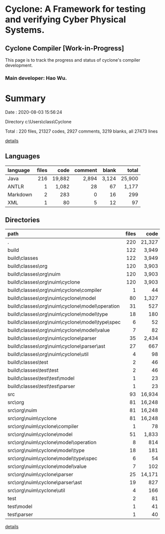 # Cyclone: A Framework for testing and verifying Cyber Physical Systems.

## Cyclone Compiler [Work-in-Progress]
This page is to track the progress and status of cyclone's compiler development.
### Main developer: Hao Wu.

# Summary

Date : 2020-08-03 15:56:24

Directory c:\Users\class\Cyclone

Total : 220 files,  21327 codes, 2927 comments, 3219 blanks, all 27473 lines

[details](details.md)

## Languages
| language | files | code | comment | blank | total |
| :--- | ---: | ---: | ---: | ---: | ---: |
| Java | 216 | 19,882 | 2,894 | 3,124 | 25,900 |
| ANTLR | 1 | 1,082 | 28 | 67 | 1,177 |
| Markdown | 2 | 283 | 0 | 16 | 299 |
| XML | 1 | 80 | 5 | 12 | 97 |

## Directories
| path | files | code | comment | blank | total |
| :--- | ---: | ---: | ---: | ---: | ---: |
| . | 220 | 21,327 | 2,927 | 3,219 | 27,473 |
| build | 122 | 3,949 | 1,017 | 52 | 5,018 |
| build\classes | 122 | 3,949 | 1,017 | 52 | 5,018 |
| build\classes\org | 120 | 3,903 | 1,017 | 52 | 4,972 |
| build\classes\org\nuim | 120 | 3,903 | 1,017 | 52 | 4,972 |
| build\classes\org\nuim\cyclone | 120 | 3,903 | 1,017 | 52 | 4,972 |
| build\classes\org\nuim\cyclone\compiler | 1 | 44 | 0 | 1 | 45 |
| build\classes\org\nuim\cyclone\model | 80 | 1,327 | 0 | 5 | 1,332 |
| build\classes\org\nuim\cyclone\model\operation | 31 | 527 | 0 | 2 | 529 |
| build\classes\org\nuim\cyclone\model\type | 18 | 180 | 0 | 0 | 180 |
| build\classes\org\nuim\cyclone\model\type\spec | 6 | 52 | 0 | 0 | 52 |
| build\classes\org\nuim\cyclone\model\value | 7 | 82 | 0 | 0 | 82 |
| build\classes\org\nuim\cyclone\parser | 35 | 2,434 | 1,017 | 46 | 3,497 |
| build\classes\org\nuim\cyclone\parser\ast | 27 | 667 | 14 | 1 | 682 |
| build\classes\org\nuim\cyclone\util | 4 | 98 | 0 | 0 | 98 |
| build\classes\test | 2 | 46 | 0 | 0 | 46 |
| build\classes\test\test | 2 | 46 | 0 | 0 | 46 |
| build\classes\test\test\model | 1 | 23 | 0 | 0 | 23 |
| build\classes\test\test\parser | 1 | 23 | 0 | 0 | 23 |
| src | 93 | 16,934 | 1,902 | 3,121 | 21,957 |
| src\org | 81 | 16,248 | 1,831 | 2,997 | 21,076 |
| src\org\nuim | 81 | 16,248 | 1,831 | 2,997 | 21,076 |
| src\org\nuim\cyclone | 81 | 16,248 | 1,831 | 2,997 | 21,076 |
| src\org\nuim\cyclone\compiler | 1 | 78 | 0 | 16 | 94 |
| src\org\nuim\cyclone\model | 51 | 1,833 | 196 | 492 | 2,521 |
| src\org\nuim\cyclone\model\operation | 8 | 814 | 142 | 218 | 1,174 |
| src\org\nuim\cyclone\model\type | 18 | 181 | 12 | 67 | 260 |
| src\org\nuim\cyclone\model\type\spec | 6 | 54 | 3 | 24 | 81 |
| src\org\nuim\cyclone\model\value | 7 | 102 | 4 | 37 | 143 |
| src\org\nuim\cyclone\parser | 25 | 14,171 | 1,620 | 2,436 | 18,227 |
| src\org\nuim\cyclone\parser\ast | 19 | 827 | 75 | 188 | 1,090 |
| src\org\nuim\cyclone\util | 4 | 166 | 15 | 53 | 234 |
| test | 2 | 81 | 3 | 18 | 102 |
| test\model | 1 | 41 | 3 | 10 | 54 |
| test\parser | 1 | 40 | 0 | 8 | 48 |

[details](details.md)